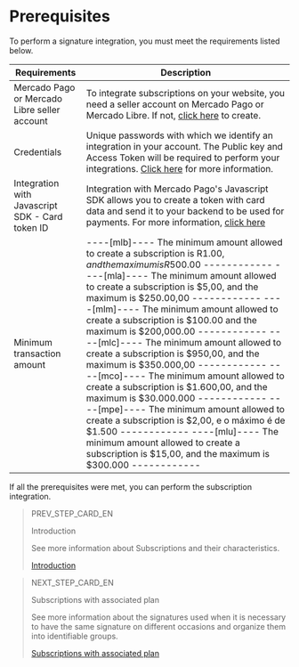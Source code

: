 # Prerequisites

To perform a signature integration, you must meet the requirements listed below.

| Requirements | Description |
|---|---|
| Mercado Pago or Mercado Libre seller account | To integrate subscriptions on your website, you need a seller account on Mercado Pago or Mercado Libre. If not, [click here](https://www.mercadopago[FAKER][URL][DOMAIN]/hub/registration/landing) to create. | 
| Credentials | Unique passwords with which we identify an integration in your account. The Public key and Access Token will be required to perform your integrations. [Click here](/developers/en/guides/additional-content/credentials/credentials) for more information. |
| Integration with Javascript SDK - Card token ID | Integration with Mercado Pago's Javascript SDK allows you to create a token with card data and send it to your backend to be used for payments. For more information, [click here](/developers/en/guides/sdks) |
 | Minimum transaction amount | ----[mlb]---- The minimum amount allowed to create a subscription is R$1.00, and the maximum is R$500.00 ------------ ----[mla]---- The minimum amount allowed to create a subscription is $5,00, and the maximum is $250.00,00 ------------ ----[mlm]---- The minimum amount allowed to create a subscription is $100.00 and the maximum is $200,000.00 ------------ ----[mlc]---- The minimum amount allowed to create a subscription is $950,00, and the maximum is $350.000,00 ------------ ----[mco]---- The minimum amount allowed to create a subscription is $1.600,00,  and the maximum is $30.000.000 ------------ ----[mpe]---- The minimum amount allowed to create a subscription is $2,00, e o máximo é de $1.500 ------------ ----[mlu]---- The minimum amount allowed to create a subscription is $15,00, and the maximum is $300.000 ------------ |
 
If all the prerequisites were met, you can perform the subscription integration.

> PREV_STEP_CARD_EN
>
> Introduction
>
> See more information about Subscriptions and their characteristics.
>
> [Introduction](/developers/en/docs/subscriptions/landing)

> NEXT_STEP_CARD_EN
>
> Subscriptions with associated plan
>
> See more information about the signatures used when it is necessary to have the same signature on different occasions and organize them into identifiable groups.
>
> [Subscriptions with associated plan](/developers/en/docs/subscriptions/integration-configuration/subscriptions-associated-plan)
